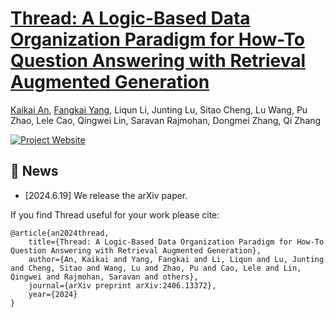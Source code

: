 # [Thread: A Logic-Based Data Organization Paradigm for How-To Question Answering with Retrieval Augmented Generation](https://github.com/kkk-an/thread.github.io)
[Kaikai An](https://github.com/kkk-an), [Fangkai Yang](https://www.microsoft.com/en-us/research/people/fangkaiyang/), Liqun Li, Junting Lu, Sitao Cheng, Lu Wang, Pu Zhao, Lele Cao, Qingwei Lin, Saravan Rajmohan, Dongmei Zhang, Qi Zhang

[![Project Website](https://img.shields.io/badge/Project-Website-blue)](https://kkk-an.github.io/thread.github.io/)

## 📢 News
- [2024.6.19] We release the arXiv paper.

If you find Thread useful for your work please cite:
```
@article{an2024thread,
    title={Thread: A Logic-Based Data Organization Paradigm for How-To Question Answering with Retrieval Augmented Generation},
    author={An, Kaikai and Yang, Fangkai and Li, Liqun and Lu, Junting and Cheng, Sitao and Wang, Lu and Zhao, Pu and Cao, Lele and Lin, Qingwei and Rajmohan, Saravan and others},
    journal={arXiv preprint arXiv:2406.13372},
    year={2024}
}
```